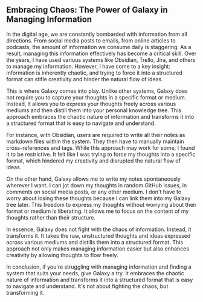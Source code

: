## Embracing Chaos: The Power of Galaxy in Managing Information

In the digital age, we are constantly bombarded with information from all directions. From social media posts to emails, from online articles to podcasts, the amount of information we consume daily is staggering. As a result, managing this information effectively has become a critical skill. Over the years, I have used various systems like Obsidian, Trello, Jira, and others to manage my information. However, I have come to a key insight: information is inherently chaotic, and trying to force it into a structured format can stifle creativity and hinder the natural flow of ideas.

This is where Galaxy comes into play. Unlike other systems, Galaxy does not require you to capture your thoughts in a specific format or medium. Instead, it allows you to express your thoughts freely across various mediums and then distill them into your personal knowledge tree. This approach embraces the chaotic nature of information and transforms it into a structured format that is easy to navigate and understand.

For instance, with Obsidian, users are required to write all their notes as markdown files within the system. They then have to manually maintain cross-references and tags. While this approach may work for some, I found it to be restrictive. It felt like I was trying to force my thoughts into a specific format, which hindered my creativity and disrupted the natural flow of ideas.

On the other hand, Galaxy allows me to write my notes spontaneously wherever I want. I can jot down my thoughts in random GitHub issues, in comments on social media posts, or any other medium. I don't have to worry about losing these thoughts because I can link them into my Galaxy tree later. This freedom to express my thoughts without worrying about their format or medium is liberating. It allows me to focus on the content of my thoughts rather than their structure.

In essence, Galaxy does not fight with the chaos of information. Instead, it transforms it. It takes the raw, unstructured thoughts and ideas expressed across various mediums and distills them into a structured format. This approach not only makes managing information easier but also enhances creativity by allowing thoughts to flow freely.

In conclusion, if you're struggling with managing information and finding a system that suits your needs, give Galaxy a try. It embraces the chaotic nature of information and transforms it into a structured format that is easy to navigate and understand. It's not about fighting the chaos, but transforming it.

